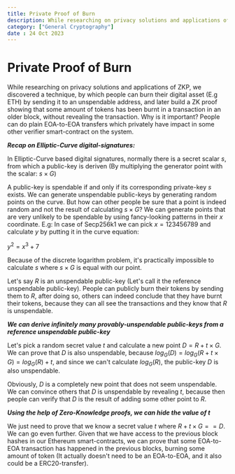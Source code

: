 ```yaml
---
title: Private Proof of Burn
description: While researching on privacy solutions and applications of ZKP, we discovered a technique, by which people can burn their digital asset.
category: ["General Cryptography"]
date : 24 Oct 2023
---
```




# Private Proof of Burn

While researching on privacy solutions and applications of ZKP, we discovered a technique, by which people can burn their digital asset (E.g ETH) by sending it to an unspendable address, and later build a ZK proof showing that some amount of tokens has been burnt in a transaction in an older block, without revealing the transaction. Why is it important? People can do plain EOA-to-EOA transfers which privately have impact in some other verifier smart-contract on the system.

***Recap on Elliptic-Curve digital-signatures:***

In Elliptic-Curve based digital signatures, normally there is a secret scalar $s$, from which a public-key is deriven (By multiplying the generator point with the scalar: $s \times G$)

A public-key is spendable if and only if its corresponding private-key $s$ exists. We can generate unspendable public-keys by generating random points on the curve. But how can other people be sure that a point is indeed random and not the result of calculating $s \times G$? We can generate points that are very unlikely to be spendable by using fancy-looking patterns in their $x$ coordinate. E.g: In case of Secp256k1 we can pick $x=123456789$ and calculate $y$ by putting it in the curve equation:

$y^2=x^3+7$

Because of the discrete logarithm problem, it's practically impossible to calculate $s$ where $s \times G$ is equal with our point.

Let's say $R$ is an unspendable public-key (Let's call it the reference unspendable public-key). People can publicly burn their tokens by sending them to $R$, after doing so, others can indeed conclude that they have burnt their tokens, because they can all see the transactions and they know that $R$ is unspendable.

***We can derive infinitely many provably-unspendable public-keys from a reference unspendable public-key***

Let's pick a random secret value $t$ and calculate a new point $D=R + t \times G$. We can prove that $D$ is also unspendable, because $log_G(D)=log_G(R + t \times G)=log_G(R) + t$, and since we can't calculate $log_G(R)$, the public-key $D$ is also unspendable.

Obviously, $D$ is a completely new point that does not seem unspendable. We can convince others that $D$ is unspendable by revealing $t$, because then people can verify that $D$ is the result of adding some other point to $R$.

***Using the help of Zero-Knowledge proofs, we can hide the value of $t$***

We just need to prove that we know a secret value $t$ where $R + t \times G == D$. We can go even further. Given that we have access to the previous block hashes in our Ethereum smart-contracts, we can prove that some EOA-to-EOA transaction has happened in the previous blocks, burning some amount of token (It actually doesn't need to be an EOA-to-EOA, and it also could be a ERC20-transfer).
